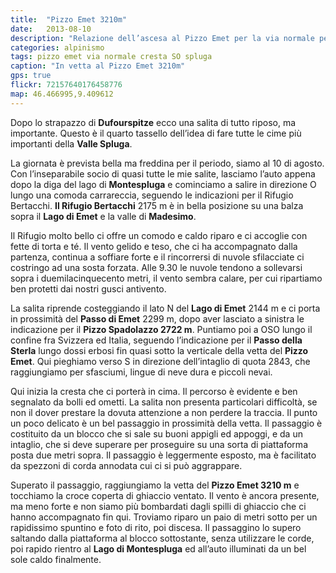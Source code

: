 ```yaml
---
title:  "Pizzo Emet 3210m"
date:   2013-08-10
description: "Relazione dell’ascesa al Pizzo Emet per la via normale per la cresta SO"
categories: alpinismo
tags: pizzo emet via normale cresta SO spluga
caption: "In vetta al Pizzo Emet 3210m"
gps: true
flickr: 72157640176458776
map: 46.466995,9.409612
---
```


Dopo lo strapazzo di **Dufourspitze** ecco una salita di tutto riposo, ma importante. Questo è il quarto tassello dell’idea di fare tutte le cime più importanti della **Valle Spluga**.

La giornata è prevista bella ma freddina per il periodo, siamo al 10 di agosto. Con l’inseparabile socio di quasi tutte le mie salite, lasciamo l’auto appena dopo la diga del lago di **Montespluga** e cominciamo a salire in direzione O lungo una comoda carrareccia, seguendo le indicazioni per il Rifugio Bertacchi. **Il Rifugio Bertacchi** 2175 m è in bella posizione su una balza sopra il **Lago di Emet** e la valle di **Madesimo**. 

Il Rifugio molto bello ci offre un comodo e caldo riparo e ci accoglie con fette di torta e té. Il vento gelido e teso, che ci ha accompagnato dalla partenza, continua a soffiare forte e  il rincorrersi di nuvole sfilacciate ci costringo  ad una sosta forzata. Alle 9.30 le nuvole tendono a sollevarsi sopra i duemilacinquecento metri, il vento sembra calare, per cui ripartiamo ben protetti dai nostri gusci antivento.

La salita riprende costeggiando il lato N del **Lago di Emet** 2144 m e ci porta in prossimità del **Passo di Emet** 2299 m, dopo aver lasciato a sinistra le indicazione per il **Pizzo Spadolazzo 2722 m**. Puntiamo poi a OSO lungo il confine fra Svizzera ed Italia, seguendo l’indicazione per il **Passo della Sterla** lungo dossi erbosi fin quasi sotto la verticale della vetta del **Pizzo Emet**. Qui pieghiamo verso S in direzione dell’intaglio di quota 2843, che raggiungiamo per sfasciumi, lingue di neve dura e piccoli nevai.

Qui inizia la cresta che ci porterà in cima. Il percorso è evidente e ben segnalato da bolli ed ometti. La salita non presenta particolari difficoltà, se non il dover prestare la dovuta attenzione a non perdere la traccia. Il punto un poco delicato  è un bel passaggio in prossimità della vetta. Il passaggio è costituito da un blocco che si sale su buoni appigli ed appoggi, e da un intaglio, che si deve superare per proseguire su una sorta di piattaforma posta due metri sopra. Il passaggio è leggermente esposto, ma è facilitato da spezzoni di corda annodata cui ci si può aggrappare.

Superato il passaggio, raggiungiamo la vetta del **Pizzo Emet 3210 m** e tocchiamo la croce coperta di ghiaccio ventato. Il vento è ancora presente, ma meno forte e non siamo più bombardati dagli spilli di ghiaccio che ci hanno accompagnato fin qui. Troviamo riparo un paio di metri sotto per un rapidissimo spuntino e foto di rito, poi discesa. Il passaggino lo supero saltando dalla piattaforma al blocco sottostante, senza utilizzare le corde, poi rapido rientro al **Lago di Montespluga** ed all’auto illuminati da un bel sole caldo finalmente.


